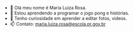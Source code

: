 - 👋 Olá meu nome é Maria Luiza Rosa.
- 👀 Estou aprendendo a programar o jogo pong e histórias.
- 🌱 Tenho curiosidade em aprender a editar fotos, videos.
- 📫 Contato: maria.luiza.rosa@escola.pr.gov.br

<!---
MariaLuiza81/MariaLuiza81 is a ✨ special ✨ repository because its `README.md` (this file) appears on your GitHub profile.
You can click the Preview link to take a look at your changes.
--->
